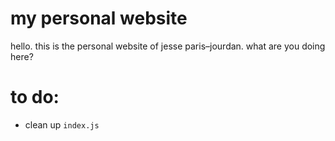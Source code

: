 # my personal website

hello. this is the personal website of jesse paris–jourdan. what are you doing here?

# to do:

- clean up `index.js`
